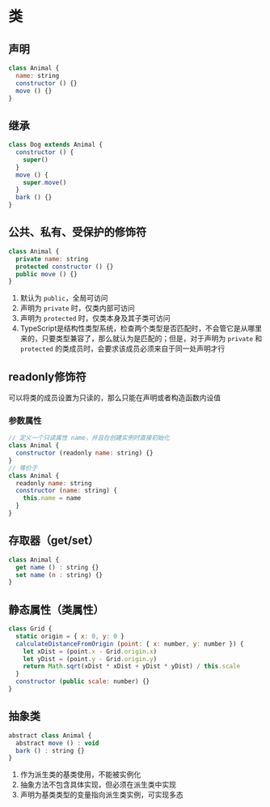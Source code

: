 # 类

## 声明
```js
class Animal {
  name: string
  constructor () {}
  move () {}
}
```

## 继承
```js
class Dog extends Animal {
  constructor () {
    super()
  }
  move () {
    super.move()
  }
  bark () {}
}
```

## 公共、私有、受保护的修饰符
```js
class Animal {
  private name: string
  protected constructor () {}
  public move () {}
}
```
1. 默认为 `public`，全局可访问
2. 声明为 `private` 时，仅类内部可访问
3. 声明为 `protected` 时，仅类本身及其子类可访问
4. TypeScript是结构性类型系统，检查两个类型是否匹配时，不会管它是从哪里来的，只要类型兼容了，那么就认为是匹配的；但是，对于声明为 `private` 和 `protected` 的类成员时，会要求该成员必须来自于同一处声明才行

## readonly修饰符
可以将类的成员设置为只读的，那么只能在声明或者构造函数内设值

### 参数属性
```js
// 定义一个只读属性 name，并且在创建实例时直接初始化
class Animal {
  constructor (readonly name: string) {}
}
// 等价于
class Animal {
  readonly name: string
  constructor (name: string) {
    this.name = name
  }
}
```

## 存取器（get/set）
```js
class Animal {
  get name () : string {}
  set name (n : string) {}
}
```

## 静态属性（类属性）
```js
class Grid {
  static origin = { x: 0, y: 0 }
  calculateDistanceFromOrigin (point: { x: number, y: number }) {
    let xDist = (point.x - Grid.origin.x)
    let yDist = (point.y - Grid.origin.y)
    return Math.sqrt(xDist * xDist + yDist * yDist) / this.scale
  }
  constructor (public scale: number) {}
}
```

## 抽象类
```js
abstract class Animal {
  abstract move () : void
  bark () : string {}
}
```
1. 作为派生类的基类使用，不能被实例化
2. 抽象方法不包含具体实现，但必须在派生类中实现
3. 声明为基类类型的变量指向派生类实例，可实现多态
